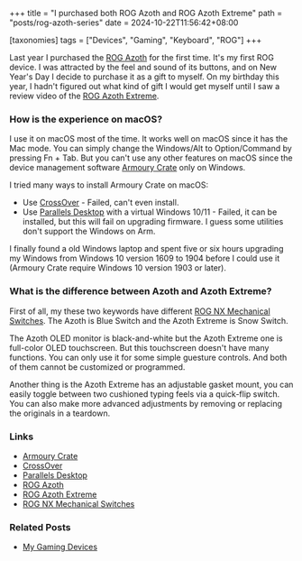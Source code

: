 +++
title = "I purchased both ROG Azoth and ROG Azoth Extreme"
path = "posts/rog-azoth-series"
date = 2024-10-22T11:56:42+08:00

[taxonomies]
tags = ["Devices", "Gaming", "Keyboard", "ROG"]
+++

Last year I purchased the [ROG Azoth] for the first time. It's my first ROG device.
I was attracted by the feel and sound of its buttons, and on New Year's Day I decide to purchase it as a gift to myself.
On my birthday this year, I hadn't figured out what kind of gift I would get myself until I saw a review video of the [ROG Azoth Extreme].

<!-- more -->

### How is the experience on macOS?

I use it on macOS most of the time. It works well on macOS since it has the Mac mode.
You can simply change the Windows/Alt to Option/Command by pressing Fn + Tab.
But you can't use any other features on macOS since the device management software [Armoury Crate] only on Windows.

I tried many ways to install Armoury Crate on macOS:

- Use [CrossOver] - Failed, can't even install.
- Use [Parallels Desktop] with a virtual Windows 10/11 - Failed, it can be installed, but this will fail on upgrading firmware. I guess some utilities don't support the Windows on Arm.

I finally found a old Windows laptop and spent five or six hours upgrading my Windows from Windows 10 version 1609 to 1904 before I could use it (Armoury Crate require Windows 10 version 1903 or later).

### What is the difference between Azoth and Azoth Extreme?

First of all, my these two keywords have different [ROG NX Mechanical Switches]. The Azoth is Blue Switch and the Azoth Extreme is Snow Switch.

The Azoth OLED monitor is black-and-white but the Azoth Extreme one is full-color OLED touchscreen.
But this touchscreen doesn't have many functions. You can only use it for some simple guesture controls. And both of them cannot be customized or programmed.

Another thing is the Azoth Extreme has an adjustable gasket mount, you can easily toggle between two cushioned typing feels via a quick-flip switch.
You can also make more advanced adjustments by removing or replacing the originals in a teardown.

### Links

- [Armoury Crate]
- [CrossOver]
- [Parallels Desktop]
- [ROG Azoth]
- [ROG Azoth Extreme]
- [ROG NX Mechanical Switches]

### Related Posts

- [My Gaming Devices](@/pages/gaming-devices.md)

[Armoury Crate]: https://rog.asus.com/hk-en/content/armoury-crate/
[CrossOver]: https://www.codeweavers.com/crossover
[Parallels Desktop]: https://www.parallels.com
[ROG Azoth]: https://rog.asus.com/hk-en/keyboards/keyboards/aura-rgb/rog-azoth-model/
[ROG Azoth Extreme]: https://rog.asus.com/hk-en/keyboards/keyboards/pbt-keycaps/rog-azoth-extreme/
[ROG NX Mechanical Switches]: https://rog.asus.com/content/rog-keyboard-switch/#ROG-NX
